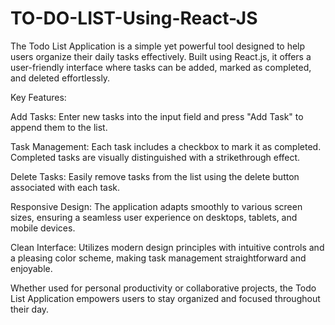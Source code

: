 # TO-DO-LIST-Using-React-JS
The Todo List Application is a simple yet powerful tool designed to help users organize their daily tasks effectively. Built using React.js, it offers a user-friendly interface where tasks can be added, marked as completed, and deleted effortlessly.

Key Features:

Add Tasks: Enter new tasks into the input field and press "Add Task" to append them to the list.

Task Management: Each task includes a checkbox to mark it as completed. Completed tasks are visually distinguished with a strikethrough effect.

Delete Tasks: Easily remove tasks from the list using the delete button associated with each task.

Responsive Design: The application adapts smoothly to various screen sizes, ensuring a seamless user experience on desktops, tablets, and mobile devices.

Clean Interface: Utilizes modern design principles with intuitive controls and a pleasing color scheme, making task management straightforward and enjoyable.

Whether used for personal productivity or collaborative projects, the Todo List Application empowers users to stay organized and focused throughout their day.
